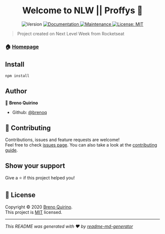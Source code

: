<h1 align="center">Welcome to NLW || Proffys 👋</h1>
<p align="center">
  <img alt="Version" src="https://img.shields.io/badge/version-1.0.0-blue.svg?cacheSeconds=2592000" />
  <a href="https://github.com/brenoq/Proffy#readme" target="_blank">
    <img alt="Documentation" src="https://img.shields.io/badge/documentation-yes-brightgreen.svg" />
  </a>
  <a href="https://github.com/brenoq/Proffy/graphs/commit-activity" target="_blank">
    <img alt="Maintenance" src="https://img.shields.io/badge/Maintained%3F-yes-green.svg" />
  </a>
  <a href="https://github.com/brenoq/Proffy/blob/master/LICENSE" target="_blank">
    <img alt="License: MIT" src="https://img.shields.io/github/license/brenoq/NLW || Proffys" />
  </a>
</p>

> Project created on Next Level Week from Rocketseat

### 🏠 [Homepage](https://github.com/brenoq/Proffy#readme)

## Install

```sh
npm install
```

## Author

👤 **Breno Quirino**

* Github: [@brenoq](https://github.com/brenoq)

## 🤝 Contributing

Contributions, issues and feature requests are welcome!<br />Feel free to check [issues page](https://github.com/brenoq/Proffy/issues). You can also take a look at the [contributing guide](https://github.com/brenoq/Proffy/blob/master/CONTRIBUTING.md).

## Show your support

Give a ⭐️ if this project helped you!

## 📝 License

Copyright © 2020 [Breno Quirino](https://github.com/brenoq).<br />
This project is [MIT](https://github.com/brenoq/Proffy/blob/master/LICENSE) licensed.

***
_This README was generated with ❤️ by [readme-md-generator](https://github.com/kefranabg/readme-md-generator)_